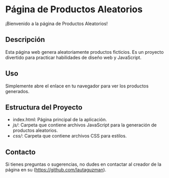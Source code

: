 # Página de Productos Aleatorios

¡Bienvenido a la página de Productos Aleatorios!

## Descripción

Esta página web genera aleatoriamente productos ficticios. Es un proyecto divertido para practicar habilidades de diseño web y JavaScript.

## Uso

Simplemente abre el enlace   en tu navegador para ver los productos generados.

## Estructura del Proyecto

- index.html: Página principal de la aplicación.
- *js/*: Carpeta que contiene archivos JavaScript para la generación de productos aleatorios.
- *css/*: Carpeta que contiene archivos CSS para estilos.

## Contacto
Si tienes preguntas o sugerencias, no dudes en contactar al creador de la página en su (https://github.com/lautaguzman).